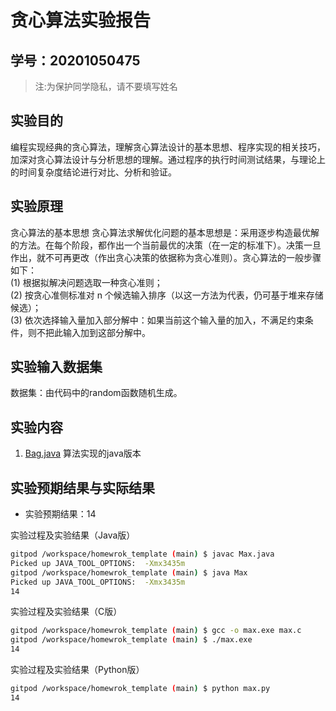 # 贪心算法实验报告

## 学号：20201050475

>注:为保护同学隐私，请不要填写姓名

## 实验目的

编程实现经典的贪心算法，理解贪心算法设计的基本思想、程序实现的相关技巧，加深对贪心算法设计与分析思想的理解。通过程序的执行时间测试结果，与理论上的时间复杂度结论进行对比、分析和验证。

## 实验原理

贪心算法的基本思想
贪心算法求解优化问题的基本思想是：采用逐步构造最优解的方法。在每个阶段，都作出一个当前最优的决策（在一定的标准下）。决策一旦作出，就不可再更改（作出贪心决策的依据称为贪心准则）。贪心算法的一般步骤如下：  
(1) 根据拟解决问题选取一种贪心准则；  
(2) 按贪心准侧标准对 n 个候选输入排序（以这一方法为代表，仍可基于堆来存储候选）；  
(3) 依次选择输入量加入部分解中：如果当前这个输入量的加入，不满足约束条件，则不把此输入加到这部分解中。  


## 实验输入数据集

数据集：由代码中的random函数随机生成。

## 实验内容

1. [Bag.java](Bag.java) 算法实现的java版本

## 实验预期结果与实际结果
+ 实验预期结果：14

实验过程及实验结果（Java版）

```bash
gitpod /workspace/homewrok_template (main) $ javac Max.java
Picked up JAVA_TOOL_OPTIONS:  -Xmx3435m
gitpod /workspace/homewrok_template (main) $ java Max
Picked up JAVA_TOOL_OPTIONS:  -Xmx3435m
14

```

实验过程及实验结果（C版）

```bash
gitpod /workspace/homewrok_template (main) $ gcc -o max.exe max.c
gitpod /workspace/homewrok_template (main) $ ./max.exe 
14

```

实验过程及实验结果（Python版）

```bash
gitpod /workspace/homewrok_template (main) $ python max.py 
14

```
